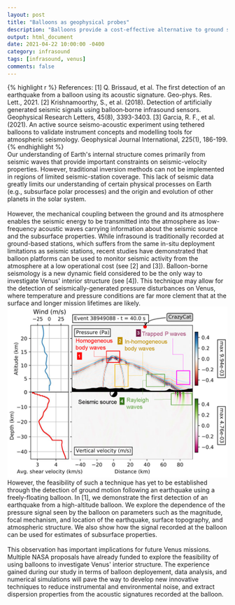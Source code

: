 ```yaml
---
layout: post
title: "Balloons as geophysical probes"
description: "Balloons provide a cost-effective alternative to ground stations to monitor geophysical events."
output: html_document
date: 2021-04-22 10:00:00 -0400
category: infrasound
tags: [infrasound, venus]
comments: false
---
```


{% highlight r %}
References:
[1] Q. Brissaud, et al.  The first detection of an earthquake from a balloon using its acoustic signature. Geo-phys. Res. Lett., 2021.
[2] Krishnamoorthy, S., et al. (2018). Detection of artificially generated seismic signals using balloon‐borne infrasound sensors. Geophysical Research Letters, 45(8), 3393-3403.
[3] Garcia, R. F., et al. (2021). An active source seismo-acoustic experiment using tethered balloons to validate instrument concepts and modelling tools for atmospheric seismology. Geophysical Journal International, 225(1), 186-199.
{% endhighlight %}
\
Our understanding of Earth's internal structure comes primarily from seismic waves that provide important constraints on seismic-velocity properties. However, traditional inversion methods can not be implemented in regions of limited seismic-station coverage. This lack of seismic data greatly limits our understanding of certain physical processes on Earth (e.g., subsurface polar processes) and the origin and evolution of other planets in the solar system. 
\
\
However, the mechanical coupling between the ground and its atmosphere enables the seismic energy to be transmitted into the atmosphere as low-frequency acoustic waves carrying information about the seismic source and the subsurface properties. While infrasound is traditionally recorded at ground-based stations, which suffers from the same in-situ deployment limitations as seismic stations, recent studies have demonstrated that balloon platforms can be used to monitor seismic activity from the atmosphere at a low operational cost (see [2] and [3]). Balloon-borne seismology is a new dynamic field considered to be the only way to investigate Venus' interior structure (see [4]). This technique may allow for the detection of seismically-generated pressure disturbances on Venus, where temperature and pressure conditions are far more clement that at the surface and longer mission lifetimes are likely.
\
![Seismo-acoustic wavefield excited by a shallow earthquake.](/images/description_wavefield.png)
\
However, the feasibility of such a technique has yet to be established through the detection of ground motion following an earthquake using a freely-floating balloon. In [1], we demonstrate the first detection of an earthquake from a high-altitude balloon. We explore the dependence of the pressure signal seen by the balloon on parameters such as the magnitude, focal mechanism, and location of the earthquake, surface topography, and atmospheric structure. We also show how the signal recorded at the balloon can be used for estimates of subsurface properties.
\
\
This observation has important implications for future Venus missions. Multiple NASA proposals have already funded to explore the feasibility of using balloons to investigate Venus' interior structure. The experience gained during our study in terms of balloon deployement, data analysis, and numerical simulations will pave the way to develop new innovative techniques to reduce instrumental and environmental noise, and extract dispersion properties from the acoustic signatures recorded at the balloon.